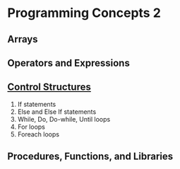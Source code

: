 # Programming Concepts 2
## Arrays

## Operators and Expressions

## [Control Structures](https://en.wikiversity.org/wiki/Introduction_to_Programming/Control_Structures)
1. If statements
1. Else and Else If statements
1. While, Do, Do-while, Until loops
1. For loops
1. Foreach loops

## Procedures, Functions, and Libraries
